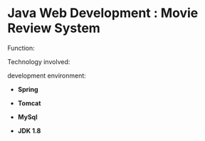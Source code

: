 # Java Web Development : Movie Review System


Function:



Technology involved:



development environment:

- **Spring**

- **Tomcat**

- **MySql**

- **JDK 1.8**



